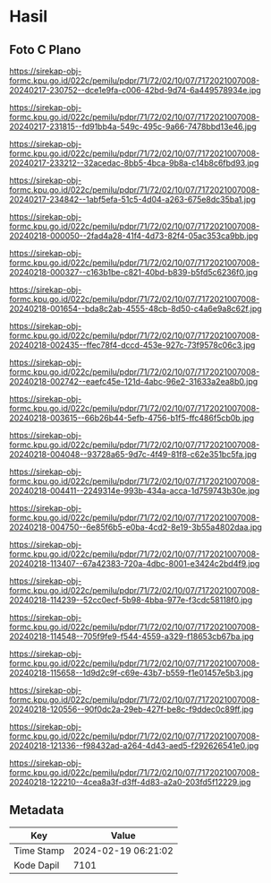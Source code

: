 # Hasil

## Foto C Plano

https://sirekap-obj-formc.kpu.go.id/022c/pemilu/pdpr/71/72/02/10/07/7172021007008-20240217-230752--dce1e9fa-c006-42bd-9d74-6a449578934e.jpg

https://sirekap-obj-formc.kpu.go.id/022c/pemilu/pdpr/71/72/02/10/07/7172021007008-20240217-231815--fd91bb4a-549c-495c-9a66-7478bbd13e46.jpg

https://sirekap-obj-formc.kpu.go.id/022c/pemilu/pdpr/71/72/02/10/07/7172021007008-20240217-233212--32acedac-8bb5-4bca-9b8a-c14b8c6fbd93.jpg

https://sirekap-obj-formc.kpu.go.id/022c/pemilu/pdpr/71/72/02/10/07/7172021007008-20240217-234842--1abf5efa-51c5-4d04-a263-675e8dc35ba1.jpg

https://sirekap-obj-formc.kpu.go.id/022c/pemilu/pdpr/71/72/02/10/07/7172021007008-20240218-000050--2fad4a28-41f4-4d73-82f4-05ac353ca9bb.jpg

https://sirekap-obj-formc.kpu.go.id/022c/pemilu/pdpr/71/72/02/10/07/7172021007008-20240218-000327--c163b1be-c821-40bd-b839-b5fd5c6236f0.jpg

https://sirekap-obj-formc.kpu.go.id/022c/pemilu/pdpr/71/72/02/10/07/7172021007008-20240218-001654--bda8c2ab-4555-48cb-8d50-c4a6e9a8c62f.jpg

https://sirekap-obj-formc.kpu.go.id/022c/pemilu/pdpr/71/72/02/10/07/7172021007008-20240218-002435--ffec78f4-dccd-453e-927c-73f9578c06c3.jpg

https://sirekap-obj-formc.kpu.go.id/022c/pemilu/pdpr/71/72/02/10/07/7172021007008-20240218-002742--eaefc45e-121d-4abc-96e2-31633a2ea8b0.jpg

https://sirekap-obj-formc.kpu.go.id/022c/pemilu/pdpr/71/72/02/10/07/7172021007008-20240218-003615--66b26b44-5efb-4756-b1f5-ffc486f5cb0b.jpg

https://sirekap-obj-formc.kpu.go.id/022c/pemilu/pdpr/71/72/02/10/07/7172021007008-20240218-004048--93728a65-9d7c-4f49-81f8-c62e351bc5fa.jpg

https://sirekap-obj-formc.kpu.go.id/022c/pemilu/pdpr/71/72/02/10/07/7172021007008-20240218-004411--2249314e-993b-434a-acca-1d759743b30e.jpg

https://sirekap-obj-formc.kpu.go.id/022c/pemilu/pdpr/71/72/02/10/07/7172021007008-20240218-004750--6e85f6b5-e0ba-4cd2-8e19-3b55a4802daa.jpg

https://sirekap-obj-formc.kpu.go.id/022c/pemilu/pdpr/71/72/02/10/07/7172021007008-20240218-113407--67a42383-720a-4dbc-8001-e3424c2bd4f9.jpg

https://sirekap-obj-formc.kpu.go.id/022c/pemilu/pdpr/71/72/02/10/07/7172021007008-20240218-114239--52cc0ecf-5b98-4bba-977e-f3cdc58118f0.jpg

https://sirekap-obj-formc.kpu.go.id/022c/pemilu/pdpr/71/72/02/10/07/7172021007008-20240218-114548--705f9fe9-f544-4559-a329-f18653cb67ba.jpg

https://sirekap-obj-formc.kpu.go.id/022c/pemilu/pdpr/71/72/02/10/07/7172021007008-20240218-115658--1d9d2c9f-c69e-43b7-b559-f1e01457e5b3.jpg

https://sirekap-obj-formc.kpu.go.id/022c/pemilu/pdpr/71/72/02/10/07/7172021007008-20240218-120556--90f0dc2a-29eb-427f-be8c-f9ddec0c89ff.jpg

https://sirekap-obj-formc.kpu.go.id/022c/pemilu/pdpr/71/72/02/10/07/7172021007008-20240218-121336--f98432ad-a264-4d43-aed5-f292626541e0.jpg

https://sirekap-obj-formc.kpu.go.id/022c/pemilu/pdpr/71/72/02/10/07/7172021007008-20240218-122210--4cea8a3f-d3ff-4d83-a2a0-203fd5f12229.jpg


## Metadata

| Key        | Value               |
| ---------- | ------------------- |
| Time Stamp | 2024-02-19 06:21:02 |
| Kode Dapil | 7101                |



